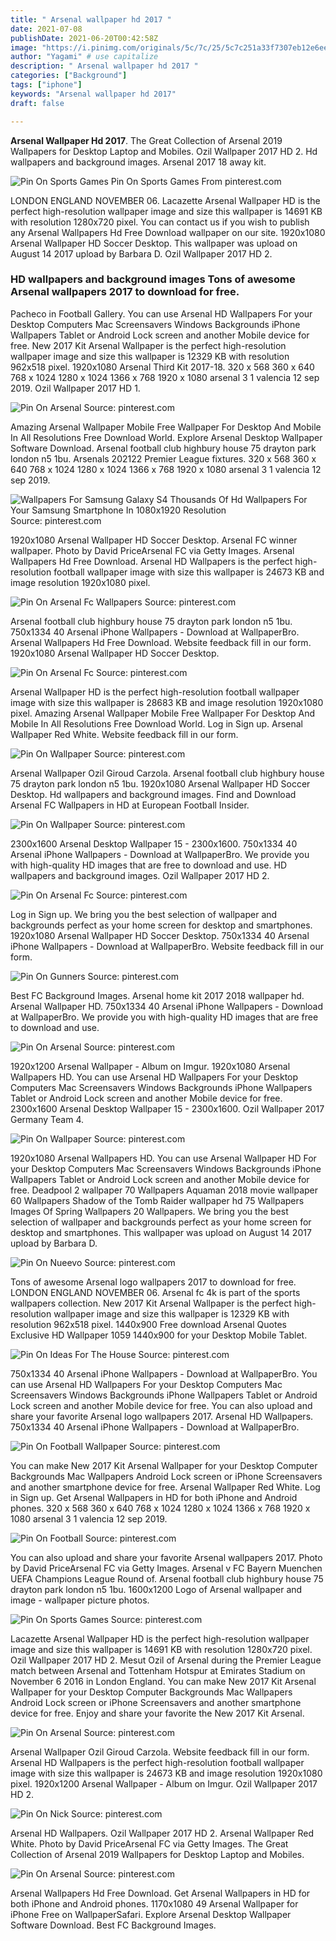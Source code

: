 ```yaml
---
title: " Arsenal wallpaper hd 2017 "
date: 2021-07-08
publishDate: 2021-06-20T00:42:58Z
image: "https://i.pinimg.com/originals/5c/7c/25/5c7c251a33f7307eb12e6ee78ae42510.jpg"
author: "Yagami" # use capitalize
description: " Arsenal wallpaper hd 2017 "
categories: ["Background"]
tags: ["iphone"]
keywords: "Arsenal wallpaper hd 2017"
draft: false

---
```



**Arsenal Wallpaper Hd 2017**. The Great Collection of Arsenal 2019 Wallpapers for Desktop Laptop and Mobiles. Ozil Wallpaper 2017 HD 2. Hd wallpapers and background images. Arsenal 2017 18 away kit.

![Pin On Sports Games](https://i.pinimg.com/originals/c0/bd/8d/c0bd8d95f44b16181cb69070159a868b.jpg "Pin On Sports Games")
Pin On Sports Games From pinterest.com


LONDON ENGLAND NOVEMBER 06. Lacazette Arsenal Wallpaper HD is the perfect high-resolution wallpaper image and size this wallpaper is 14691 KB with resolution 1280x720 pixel. You can contact us if you wish to publish any Arsenal Wallpapers Hd Free Download wallpaper on our site. 1920x1080 Arsenal Wallpaper HD Soccer Desktop. This wallpaper was upload on August 14 2017 upload by Barbara D. Ozil Wallpaper 2017 HD 2.

### HD wallpapers and background images Tons of awesome Arsenal wallpapers 2017 to download for free.

Pacheco in Football Gallery. You can use Arsenal HD Wallpapers For your Desktop Computers Mac Screensavers Windows Backgrounds iPhone Wallpapers Tablet or Android Lock screen and another Mobile device for free. New 2017 Kit Arsenal Wallpaper is the perfect high-resolution wallpaper image and size this wallpaper is 12329 KB with resolution 962x518 pixel. 1920x1080 Arsenal Third Kit 2017-18. 320 x 568 360 x 640 768 x 1024 1280 x 1024 1366 x 768 1920 x 1080 arsenal 3 1 valencia 12 sep 2019. Ozil Wallpaper 2017 HD 1.


![Pin On Arsenal](https://i.pinimg.com/originals/8e/fa/43/8efa43ce4b00a29fa26a19b565dfd741.jpg "Pin On Arsenal")
Source: pinterest.com

Amazing Arsenal Wallpaper Mobile Free Wallpaper For Desktop And Mobile In All Resolutions Free Download World. Explore Arsenal Desktop Wallpaper Software Download. Arsenal football club highbury house 75 drayton park london n5 1bu. Arsenals 202122 Premier League fixtures. 320 x 568 360 x 640 768 x 1024 1280 x 1024 1366 x 768 1920 x 1080 arsenal 3 1 valencia 12 sep 2019.

![Wallpapers For Samsung Galaxy S4 Thousands Of Hd Wallpapers For Your Samsung Smartphone In 1080x1920 Resolution](https://i.pinimg.com/474x/a6/4e/ed/a64eed354ad6eb9256ed051c3ddec9f3.jpg "Wallpapers For Samsung Galaxy S4 Thousands Of Hd Wallpapers For Your Samsung Smartphone In 1080x1920 Resolution")
Source: pinterest.com

1920x1080 Arsenal Wallpaper HD Soccer Desktop. Arsenal FC winner wallpaper. Photo by David PriceArsenal FC via Getty Images. Arsenal Wallpapers Hd Free Download. Arsenal HD Wallpapers is the perfect high-resolution football wallpaper image with size this wallpaper is 24673 KB and image resolution 1920x1080 pixel.

![Pin On Arsenal Fc Wallpapers](https://i.pinimg.com/736x/d9/52/54/d952544fa2ab6a3a40d0157935237877.jpg "Pin On Arsenal Fc Wallpapers")
Source: pinterest.com

Arsenal football club highbury house 75 drayton park london n5 1bu. 750x1334 40 Arsenal iPhone Wallpapers - Download at WallpaperBro. Arsenal Wallpapers Hd Free Download. Website feedback fill in our form. 1920x1080 Arsenal Wallpaper HD Soccer Desktop.

![Pin On Arsenal Fc](https://i.pinimg.com/originals/3d/f8/dd/3df8ddffaaa85c1d760dc2dd2bb29bb3.jpg "Pin On Arsenal Fc")
Source: pinterest.com

Arsenal Wallpaper HD is the perfect high-resolution football wallpaper image with size this wallpaper is 28683 KB and image resolution 1920x1080 pixel. Amazing Arsenal Wallpaper Mobile Free Wallpaper For Desktop And Mobile In All Resolutions Free Download World. Log in Sign up. Arsenal Wallpaper Red White. Website feedback fill in our form.

![Pin On Wallpaper](https://i.pinimg.com/originals/ef/e1/43/efe143a8ed61805ccbd53c994a50bc8a.jpg "Pin On Wallpaper")
Source: pinterest.com

Arsenal Wallpaper Ozil Giroud Carzola. Arsenal football club highbury house 75 drayton park london n5 1bu. 1920x1080 Arsenal Wallpaper HD Soccer Desktop. Hd wallpapers and background images. Find and Download Arsenal FC Wallpapers in HD at European Football Insider.

![Pin On Wallpaper](https://i.pinimg.com/736x/12/6a/26/126a261e8e4d568df8ee007f705d9999.jpg "Pin On Wallpaper")
Source: pinterest.com

2300x1600 Arsenal Desktop Wallpaper 15 - 2300x1600. 750x1334 40 Arsenal iPhone Wallpapers - Download at WallpaperBro. We provide you with high-quality HD images that are free to download and use. HD wallpapers and background images. Ozil Wallpaper 2017 HD 2.

![Pin On Arsenal Fc](https://i.pinimg.com/originals/ca/2f/59/ca2f599cf7c3d37ea92bbdf98e2cc897.jpg "Pin On Arsenal Fc")
Source: pinterest.com

Log in Sign up. We bring you the best selection of wallpaper and backgrounds perfect as your home screen for desktop and smartphones. 1920x1080 Arsenal Wallpaper HD Soccer Desktop. 750x1334 40 Arsenal iPhone Wallpapers - Download at WallpaperBro. Website feedback fill in our form.

![Pin On Gunners](https://i.pinimg.com/originals/e9/09/8a/e9098afd2ad1fd8984ba2aad0e409bef.jpg "Pin On Gunners")
Source: pinterest.com

Best FC Background Images. Arsenal home kit 2017 2018 wallpaper hd. Arsenal Wallpaper HD. 750x1334 40 Arsenal iPhone Wallpapers - Download at WallpaperBro. We provide you with high-quality HD images that are free to download and use.

![Pin On Arsenal](https://i.pinimg.com/originals/4a/f5/f9/4af5f986e6699b5afe6f12677ad2cd9b.jpg "Pin On Arsenal")
Source: pinterest.com

1920x1200 Arsenal Wallpaper - Album on Imgur. 1920x1080 Arsenal Wallpapers HD. You can use Arsenal HD Wallpapers For your Desktop Computers Mac Screensavers Windows Backgrounds iPhone Wallpapers Tablet or Android Lock screen and another Mobile device for free. 2300x1600 Arsenal Desktop Wallpaper 15 - 2300x1600. Ozil Wallpaper 2017 Germany Team 4.

![Pin On Wallpaper](https://i.pinimg.com/originals/d1/64/2c/d1642c3ee9bdf937e467e739ca0c5428.jpg "Pin On Wallpaper")
Source: pinterest.com

1920x1080 Arsenal Wallpapers HD. You can use Arsenal Wallpaper HD For your Desktop Computers Mac Screensavers Windows Backgrounds iPhone Wallpapers Tablet or Android Lock screen and another Mobile device for free. Deadpool 2 wallpaper 70 Wallpapers Aquaman 2018 movie wallpaper 60 Wallpapers Shadow of the Tomb Raider wallpaper hd 75 Wallpapers Images Of Spring Wallpapers 20 Wallpapers. We bring you the best selection of wallpaper and backgrounds perfect as your home screen for desktop and smartphones. This wallpaper was upload on August 14 2017 upload by Barbara D.

![Pin On Nueevo](https://i.pinimg.com/originals/32/00/81/3200817b3c0b5db1a31a9532629f0d38.jpg "Pin On Nueevo")
Source: pinterest.com

Tons of awesome Arsenal logo wallpapers 2017 to download for free. LONDON ENGLAND NOVEMBER 06. Arsenal fc 4k is part of the sports wallpapers collection. New 2017 Kit Arsenal Wallpaper is the perfect high-resolution wallpaper image and size this wallpaper is 12329 KB with resolution 962x518 pixel. 1440x900 Free download Arsenal Quotes Exclusive HD Wallpaper 1059 1440x900 for your Desktop Mobile Tablet.

![Pin On Ideas For The House](https://i.pinimg.com/originals/1c/c4/17/1cc4176a592f51bf7ea03a4721af3c8c.jpg "Pin On Ideas For The House")
Source: pinterest.com

750x1334 40 Arsenal iPhone Wallpapers - Download at WallpaperBro. You can use Arsenal HD Wallpapers For your Desktop Computers Mac Screensavers Windows Backgrounds iPhone Wallpapers Tablet or Android Lock screen and another Mobile device for free. You can also upload and share your favorite Arsenal logo wallpapers 2017. Arsenal HD Wallpapers. 750x1334 40 Arsenal iPhone Wallpapers - Download at WallpaperBro.

![Pin On Football Wallpaper](https://i.pinimg.com/originals/66/29/d5/6629d53ef83f968597fa44e0d928b56e.jpg "Pin On Football Wallpaper")
Source: pinterest.com

You can make New 2017 Kit Arsenal Wallpaper for your Desktop Computer Backgrounds Mac Wallpapers Android Lock screen or iPhone Screensavers and another smartphone device for free. Arsenal Wallpaper Red White. Log in Sign up. Get Arsenal Wallpapers in HD for both iPhone and Android phones. 320 x 568 360 x 640 768 x 1024 1280 x 1024 1366 x 768 1920 x 1080 arsenal 3 1 valencia 12 sep 2019.

![Pin On Football](https://i.pinimg.com/originals/63/9a/d4/639ad40cc984040ee5aabceac375a7b5.png "Pin On Football")
Source: pinterest.com

You can also upload and share your favorite Arsenal wallpapers 2017. Photo by David PriceArsenal FC via Getty Images. Arsenal v FC Bayern Muenchen UEFA Champions League Round of. Arsenal football club highbury house 75 drayton park london n5 1bu. 1600x1200 Logo of Arsenal wallpaper and image - wallpaper picture photos.

![Pin On Sports Games](https://i.pinimg.com/originals/c0/bd/8d/c0bd8d95f44b16181cb69070159a868b.jpg "Pin On Sports Games")
Source: pinterest.com

Lacazette Arsenal Wallpaper HD is the perfect high-resolution wallpaper image and size this wallpaper is 14691 KB with resolution 1280x720 pixel. Ozil Wallpaper 2017 HD 2. Mesut Ozil of Arsenal during the Premier League match between Arsenal and Tottenham Hotspur at Emirates Stadium on November 6 2016 in London England. You can make New 2017 Kit Arsenal Wallpaper for your Desktop Computer Backgrounds Mac Wallpapers Android Lock screen or iPhone Screensavers and another smartphone device for free. Enjoy and share your favorite the New 2017 Kit Arsenal.

![Pin On Arsenal](https://i.pinimg.com/originals/77/03/3d/77033d8f82f73b259ffed6300c194218.jpg "Pin On Arsenal")
Source: pinterest.com

Arsenal Wallpaper Ozil Giroud Carzola. Website feedback fill in our form. Arsenal HD Wallpapers is the perfect high-resolution football wallpaper image with size this wallpaper is 24673 KB and image resolution 1920x1080 pixel. 1920x1200 Arsenal Wallpaper - Album on Imgur. Ozil Wallpaper 2017 HD 2.

![Pin On Nick](https://i.pinimg.com/originals/2f/67/79/2f6779acaf5c988f5b2869d6c8b31dfa.jpg "Pin On Nick")
Source: pinterest.com

Arsenal HD Wallpapers. Ozil Wallpaper 2017 HD 2. Arsenal Wallpaper Red White. Photo by David PriceArsenal FC via Getty Images. The Great Collection of Arsenal 2019 Wallpapers for Desktop Laptop and Mobiles.

![Pin On Arsenal](https://i.pinimg.com/originals/5c/7c/25/5c7c251a33f7307eb12e6ee78ae42510.jpg "Pin On Arsenal")
Source: pinterest.com

Arsenal Wallpapers Hd Free Download. Get Arsenal Wallpapers in HD for both iPhone and Android phones. 1170x1080 49 Arsenal Wallpaper for iPhone Free on WallpaperSafari. Explore Arsenal Desktop Wallpaper Software Download. Best FC Background Images.

